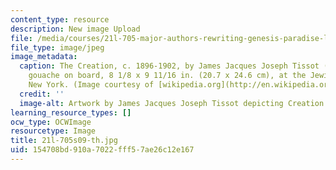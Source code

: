 ```yaml
---
content_type: resource
description: New image Upload
file: /media/courses/21l-705-major-authors-rewriting-genesis-paradise-lost-and-twentieth-century-fantasy-spring-2009/154708bd910a7022fff57ae26c12e167_21l-705s09-th.jpg
file_type: image/jpeg
image_metadata:
  caption: The Creation, c. 1896-1902, by James Jacques Joseph Tissot (French, 1836-1902),
    gouache on board, 8 1/8 x 9 11/16 in. (20.7 x 24.6 cm), at the Jewish Museum,
    New York. (Image courtesy of [wikipedia.org](http://en.wikipedia.org/wiki/File:Tissot_The_Creation.jpg).)
  credit: ''
  image-alt: Artwork by James Jacques Joseph Tissot depicting Creation.
learning_resource_types: []
ocw_type: OCWImage
resourcetype: Image
title: 21l-705s09-th.jpg
uid: 154708bd-910a-7022-fff5-7ae26c12e167
---
```

